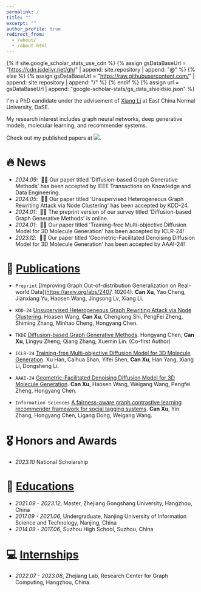 ```yaml
---
permalink: /
title: ""
excerpt: ""
author_profile: true
redirect_from: 
  - /about/
  - /about.html
---
```


{% if site.google_scholar_stats_use_cdn %}
{% assign gsDataBaseUrl = "https://cdn.jsdelivr.net/gh/" | append: site.repository | append: "@" %}
{% else %}
{% assign gsDataBaseUrl = "https://raw.githubusercontent.com/" | append: site.repository | append: "/" %}
{% endif %}
{% assign url = gsDataBaseUrl | append: "google-scholar-stats/gs_data_shieldsio.json" %}

<span class='anchor' id='about-me'></span>

I'm a PhD candidate under the advisement of [Xiang Li](https://lixiang3776.github.io/) at East China Normal University, DaSE.

My research interest includes graph neural networks, deep generative models, molecular learning, and recommender systems. 

Check out my published papers at <a href='https://scholar.google.com/citations?user=6tJ39VAAAAAJ'><img 
src="https://img.shields.io/endpoint?url={{ url | url_encode }}&logo=Google%20Scholar&labelColor=f6f6f6&color=9cf&style=flat&label=citations"></a>.

[//]: # (I have published papers with total <a href='https://scholar.google.)

[//]: # (com/citations?user=6tJ39VAAAAAJ'>google scholar citations <strong><span id='total_cit'>260000+</span></strong></a> )

[//]: # (&#40;You can also use google scholar badge <a href='https://scholar.google.com/citations?user=6tJ39VAAAAAJ'><img src="https://img.shields.io/endpoint?url={{ url | url_encode }}&logo=Google%20Scholar&labelColor=f6f6f6&color=9cf&style=flat&label=citations"></a>&#41;.)


# 🔥 News
- *2024.09*: &nbsp;🎉🎉 Our paper titled 'Diffusion-based Graph Generative Methods' has been accepted by IEEE Transactions on Knowledge and Data Engineering.
- *2024.05*: &nbsp;🎉🎉 Our paper titled 'Unsupervised Heterogeneous Graph Rewriting Attack via Node Clustering' has been accepted by KDD-24.
- *2024.01*: &nbsp;🎉🎉 The preprint version of our survey titled 'Diffusion-based Graph Generative Methods' is online.
- *2024.01*: &nbsp;🎉🎉 Our paper titled 'Training-free Multi-objective Diffusion Model for 3D Molecule Generation' has been accepted by ICLR-24!
- *2023.12*: &nbsp;🎉🎉 Our paper titled 'Geometric-Facilitated Denoising Diffusion Model for 3D Molecule Generation' has been accepted by AAAI-24!

[//]: # (- *2022.02*: &nbsp;🎉🎉 Lorem ipsum dolor sit amet, consectetur adipiscing elit. Vivamus ornare aliquet ipsum, ac tempus justo dapibus sit amet. )

# 📝 [Publications](/publications)
- ``Preprint`` [Improving Graph Out-of-distribution Generalization on Real-world Data](https://arxiv.org/abs/2407.
  10204). **Can Xu**, Yao Cheng, Jianxiang Yu, Haosen Wang, Jingsong Lv, Xiang Li.

- ``KDD-24`` [Unsupervised Heterogeneous Graph Rewriting Attack via Node Clustering](https://openreview.net/forum?id=mhWoMQ3OBz). Hoasen Wang, **Can Xu**, Chenglong Shi,  PengFei Zheng, Shiming Zhang, Minhao Cheng, Hongyang Chen.

- ``TKDE`` [Diffusion-based Graph Generative Methods](https://doi.org/10.1109/TKDE.2024.3466301). Hongyang Chen, **Can Xu**, Lingyu Zheng, Qiang Zhang, Xuemin Lin. (Co-first Author)

- ``ICLR-24`` [Training-free Multi-objective Diffusion Model for 3D Molecule Generation](https://openreview.net/forum?id=X41c4uB4k0). Xu Han, Caihua Shan, Yifei Shen, **Can Xu**, Han Yang, Xiang Li, Dongsheng Li.

- ``AAAI-24`` [Geometric-Facilitated Denoising Diffusion Model for 3D Molecule Generation](https://doi.org/10.1609/aaai.v38i1.27787). **Can Xu**, Haosen Wang, Weigang Wang, Pengfei Zheng, Hongyang Chen. 

- ``Information Sciences`` [A fairness-aware graph contrastive learning recommender framework for social tagging systems](https://www.sciencedirect.com/science/article/pii/S0020025523006497). **Can Xu**, Yin Zhang, Hongyang Chen, Ligang Dong, Weigang Wang.

# 🎖 Honors and Awards
- *2023.10* National Scholarship 
 
# 📖 [Educations](/educations)
- *2021.09 - 2023.12*, Master, Zhejiang Gongshang University, Hangzhou, China
- *2017.09 - 2021.06*, Undergraduate, Nanjing University of Information Science and Technology, Nanjing, China
- *2014.09 - 2017.06*, Suzhou High School, Suzhou, China

[//]: # (# 💬 Invited Talks)

[//]: # (- *2021.06*, Lorem ipsum dolor sit amet, consectetur adipiscing elit. Vivamus ornare aliquet ipsum, ac tempus justo dapibus sit amet. )

[//]: # (- *2021.03*, Lorem ipsum dolor sit amet, consectetur adipiscing elit. Vivamus ornare aliquet ipsum, ac tempus justo dapibus sit amet.  \| [\[video\]]&#40;https://github.com/&#41;)

# 💻 [Internships](/internships)
- *2022.07 - 2023.08*, Zhejiang Lab, Research Center for Graph Computing, Hangzhou, China.

